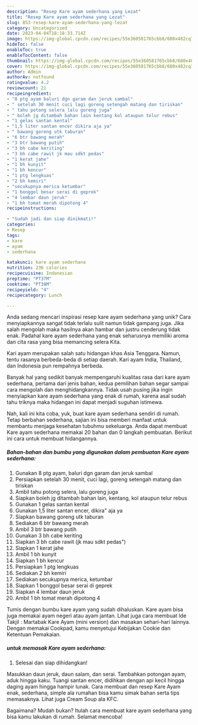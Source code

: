 ```yaml
---
description: "Resep Kare ayam sederhana yang Lezat"
title: "Resep Kare ayam sederhana yang Lezat"
slug: 853-resep-kare-ayam-sederhana-yang-lezat
category: Uncategorized
date: 2023-04-04T18:18:33.714Z
image: https://img-global.cpcdn.com/recipes/55e360581765cbb8/680x482cq70/kare-ayam-sederhana-foto-resep-utama.jpg
hideToc: false
enableToc: true
enableTocContent: false
thumbnail: https://img-global.cpcdn.com/recipes/55e360581765cbb8/680x482cq70/kare-ayam-sederhana-foto-resep-utama.jpg
cover: https://img-global.cpcdn.com/recipes/55e360581765cbb8/680x482cq70/kare-ayam-sederhana-foto-resep-utama.jpg
author: Admin
authorAv: notfound
ratingvalue: 4.2
reviewcount: 21
recipeingredient:
- "8 ptg ayam baluri dgn garam dan jeruk sambal"
- " setelah 30 menit cuci lagi goreng setengah matang dan tiriskan"
- " tahu potong selera lalu goreng juga"
- " boleh jg ditambah bahan lain kentang kol ataupun telur rebus"
- "1 gelas santan kental"
- "1,5 liter santan encer dikira aja ya"
- " bawang goreng utk taburan"
- "6 btr bawang merah"
- "3 btr bawang putih"
- "3 bh cabe keriting"
- "3 bh cabe rawit jk mau sdkt pedas"
- "1 kerat jahe"
- "1 bh kunyit"
- "1 bh kencur"
- "1 ptg lengkuas"
- "2 bh kemiri"
- "secukupnya merica ketumbar"
- "1 bonggol besar serai di geprek"
- "4 lembar daun jeruk"
- "1 bh tomat merah dipotong 4"
recipeinstructions:

- "Sudah jadi dan siap dinikmati!"
categories:
- Resep
tags:
- kare
- ayam
- sederhana

katakunci: kare ayam sederhana 
nutrition: 236 calories
recipecuisine: Indonesian
preptime: "PT37M"
cooktime: "PT38M"
recipeyield: "4"
recipecategory: Lunch

---
```





Anda sedang mencari inspirasi resep kare ayam sederhana yang unik? Cara menyiapkannya sangat tidak terlalu sulit namun tidak gampang juga. Jika salah mengolah maka hasilnya akan hambar dan justru cenderung tidak enak. Padahal kare ayam sederhana yang enak seharusnya memiliki aroma dan cita rasa yang bisa memancing selera Kita.





Kari ayam merupakan salah satu hidangan khas Asia Tenggara. Namun, tentu rasanya berbeda-beda di setiap daerah. Kari ayam India, Thailand, dan Indonesia pun rempahnya berbeda.

Banyak hal yang sedikit banyak mempengaruhi kualitas rasa dari kare ayam sederhana, pertama dari jenis bahan, kedua pemilihan bahan segar sampai cara mengolah dan menghidangkannya. Tidak usah pusing jika ingin menyiapkan kare ayam sederhana yang enak di rumah, karena asal sudah tahu triknya maka hidangan ini dapat menjadi suguhan istimewa.






Nah, kali ini kita coba, yuk, buat kare ayam sederhana sendiri di rumah. Tetap berbahan sederhana, sajian ini bisa memberi manfaat untuk membantu menjaga kesehatan tubuhmu sekeluarga. Anda dapat membuat Kare ayam sederhana memakai 20 bahan dan 0 langkah pembuatan. Berikut ini cara untuk membuat hidangannya.

<!--inarticleads1-->

##### Bahan-bahan dan bumbu yang digunakan dalam pembuatan Kare ayam sederhana:

1. Gunakan 8 ptg ayam, baluri dgn garam dan jeruk sambal
1. Persiapkan  setelah 30 menit, cuci lagi, goreng setengah matang dan tiriskan
1. Ambil  tahu potong selera, lalu goreng juga
1. Siapkan  boleh jg ditambah bahan lain, kentang, kol ataupun telur rebus
1. Gunakan 1 gelas santan kental
1. Gunakan 1,5 liter santan encer, dikira&#34; aja ya
1. Siapkan  bawang goreng utk taburan
1. Sediakan 6 btr bawang merah
1. Ambil 3 btr bawang putih
1. Gunakan 3 bh cabe keriting
1. Siapkan 3 bh cabe rawit (jk mau sdkt pedas&#34;)
1. Siapkan 1 kerat jahe
1. Ambil 1 bh kunyit
1. Siapkan 1 bh kencur
1. Persiapkan 1 ptg lengkuas
1. Sediakan 2 bh kemiri
1. Sediakan secukupnya merica, ketumbar
1. Siapkan 1 bonggol besar serai di geprek
1. Siapkan 4 lembar daun jeruk
1. Ambil 1 bh tomat merah dipotong 4


Tumis dengan bumbu kare ayam yang sudah dihaluskan. Kare ayam bisa juga memakai ayam negeri atau ayam jantan. Lihat juga cara membuat Ide Takjil : Martabak Kare Ayam (mini version) dan masakan sehari-hari lainnya. Dengan memakai Cookpad, kamu menyetujui Kebijakan Cookie dan Ketentuan Pemakaian. 

<!--inarticleads2-->

#####  untuk memasak Kare ayam sederhana:


1. Selesai dan siap dihidangkan!

Masukkan daun jeruk, daun salam, dan serai. Tambahkan potongan ayam, aduk hingga kaku. Tuangi santan encer, didihkan dengan api kecil hingga daging ayam hingga hampir lunak. Cara membuat dan resep Kare Ayam enak, sederhana, simple ala rumahan bisa kamu simak bahan serta tips memasaknya. Lihat juga Cream Soup ala KFC. 

Bagaimana? Mudah bukan? Itulah cara membuat kare ayam sederhana yang bisa kamu lakukan di rumah. Selamat mencoba!
